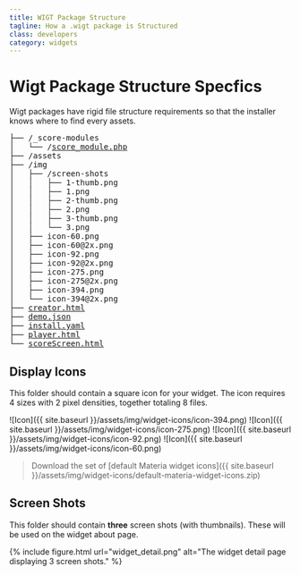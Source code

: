 ```yaml
---
title: WIGT Package Structure
tagline: How a .wigt package is Structured
class: developers
category: widgets
---
```


# Wigt Package Structure Specfics

Wigt packages have rigid file structure requirements so that the installer knows where to find every assets.

<pre>
├── /_score-modules
│   └── /<a href="score-module.html">score_module.php</a>
├── /assets
├── /img
│   ├── /screen-shots
│   │   ├── 1-thumb.png
│   │   ├── 1.png
│   │   ├── 2-thumb.png
│   │   ├── 2.png
│   │   ├── 3-thumb.png
│   │   └── 3.png
│   ├── icon-60.png
│   ├── icon-60@2x.png
│   ├── icon-92.png
│   ├── icon-92@2x.png
│   ├── icon-275.png
│   ├── icon-275@2x.png
│   ├── icon-394.png
│   └── icon-394@2x.png
├── <a href="widget-developer-guide.html#the-creator">creator.html</a>
├── <a href="question-structures.html#demojson">demo.json</a>
├── <a href="install-yaml.html">install.yaml</a>
├── <a href="widget-developer-guide.html#the-player">player.html</a>
└── <a href="widget-developer-guide.html#the-score-screen">scoreScreen.html</a>
</pre>



## Display Icons

This folder should contain a square icon for your widget.  The icon requires 4 sizes with 2 pixel densities, together totaling 8 files.

![Icon]({{ site.baseurl }}/assets/img/widget-icons/icon-394.png)
![Icon]({{ site.baseurl }}/assets/img/widget-icons/icon-275.png)
![Icon]({{ site.baseurl }}/assets/img/widget-icons/icon-92.png)
![Icon]({{ site.baseurl }}/assets/img/widget-icons/icon-60.png)

> Download the set of [default Materia widget icons]({{ site.baseurl }}/assets/img/widget-icons/default-materia-widget-icons.zip)


## Screen Shots

This folder should contain **three** screen shots (with thumbnails).  These will be used on the widget about page.

{% include figure.html
	url="widget_detail.png"
	alt="The widget detail page displaying 3 screen shots."
%}
